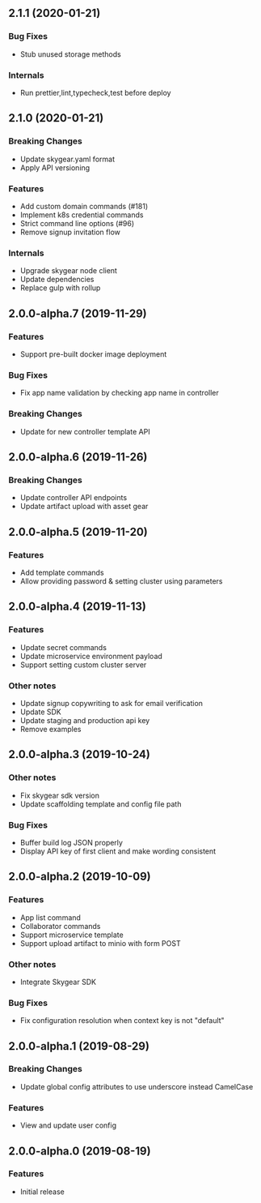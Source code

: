 ## 2.1.1 (2020-01-21)

### Bug Fixes

- Stub unused storage methods

### Internals

- Run prettier,lint,typecheck,test before deploy

## 2.1.0 (2020-01-21)

### Breaking Changes

- Update skygear.yaml format
- Apply API versioning

### Features

- Add custom domain commands (#181)
- Implement k8s credential commands
- Strict command line options (#96)
- Remove signup invitation flow

### Internals

- Upgrade skygear node client
- Update dependencies
- Replace gulp with rollup

## 2.0.0-alpha.7 (2019-11-29)

### Features

- Support pre-built docker image deployment

### Bug Fixes

- Fix app name validation by checking app name in controller

### Breaking Changes

- Update for new controller template API

## 2.0.0-alpha.6 (2019-11-26)

### Breaking Changes

- Update controller API endpoints
- Update artifact upload with asset gear

## 2.0.0-alpha.5 (2019-11-20)

### Features

- Add template commands
- Allow providing password & setting cluster using parameters

## 2.0.0-alpha.4 (2019-11-13)

### Features

- Update secret commands
- Update microservice environment payload
- Support setting custom cluster server

### Other notes

- Update signup copywriting to ask for email verification
- Update SDK
- Update staging and production api key
- Remove examples

## 2.0.0-alpha.3 (2019-10-24)

### Other notes

- Fix skygear sdk version
- Update scaffolding template and config file path

### Bug Fixes

- Buffer build log JSON properly
- Display API key of first client and make wording consistent

## 2.0.0-alpha.2 (2019-10-09)

### Features

- App list command
- Collaborator commands
- Support microservice template
- Support upload artifact to minio with form POST

### Other notes

- Integrate Skygear SDK

### Bug Fixes

- Fix configuration resolution when context key is not "default"


## 2.0.0-alpha.1 (2019-08-29)

### Breaking Changes

- Update global config attributes to use underscore instead CamelCase

### Features

- View and update user config

## 2.0.0-alpha.0 (2019-08-19)

### Features

- Initial release
